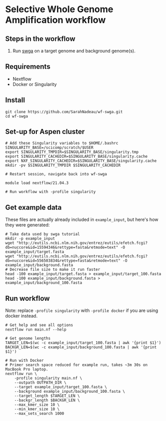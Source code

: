 # Selective Whole Genome Amplification workflow


## Steps in the workflow
1. Run [swga](https://github.com/eclarke/swga) on a target genome and background genome(s).

## Requirements
* Nextflow
* Docker or Singularity

## Install
```
git clone https://github.com/SarahNadeau/wf-swga.git
cd wf-swga
```

## Set-up for Aspen cluster
``` 
# Add these Singularity variables to $HOME/.bashrc
SINGULARITY_BASE=/scicomp/scratch/$USER
export SINGULARITY_TMPDIR=$SINGULARITY_BASE/singularity.tmp
export SINGULARITY_CACHEDIR=$SINGULARITY_BASE/singularity.cache
export NXF_SINGULARITY_CACHEDIR=$SINGULARITY_BASE/singularity.cache
mkdir -pv $SINGULARITY_TMPDIR $SINGULARITY_CACHEDIR

# Restart session, navigate back into wf-swga

module load nextflow/21.04.3

# Run workflow with -profile singularity
```

## Get example data 
These files are actually already included in `example_input`, but here's how they were generated:
```
# Take data used by swga tutorial
mkdir -p example_input
wget "http://eutils.ncbi.nlm.nih.gov/entrez/eutils/efetch.fcgi?db=nuccore&id=15594346&rettype=fasta&retmode=text" -O example_input/target.fasta
wget "http://eutils.ncbi.nlm.nih.gov/entrez/eutils/efetch.fcgi?db=nuccore&id=556503834&rettype=fasta&retmode=text" -O example_input/background.fasta
# Decrease file size to make it run faster
head -100 example_input/target.fasta > example_input/target_100.fasta
head -100 example_input/background.fasta > example_input/background_100.fasta
```

## Run workflow
Note: replace `-profile singularity` with `-profile docker` if you are using docker instead.
```
# Get help and see all options
nextflow run main.nf --help

# Get genome lengths
TARGET_LEN=$(wc -c example_input/target_100.fasta | awk '{print $1}')
BACKGR_LEN=$(wc -c example_input/background_100.fasta | awk '{print $1}')

# Run with Docker
# Primer search space reduced for example run, takes ~3m 30s on MacBook Pro laptop.
nextflow run \
    -profile singularity main.nf \
    --outpath OUTPATH_DIR \
    --target example_input/target_100.fasta \
    --background example_input/background_100.fasta \
    --target_length $TARGET_LEN \
    --backgr_length $BACKGR_LEN \
    --max_kmer_size 10 \
    --min_kmer_size 10 \
    --max_sets_search 1000
```
